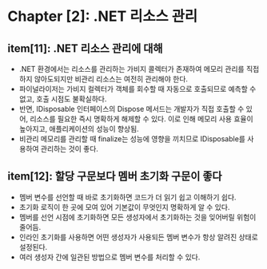 # Chapter [2]: .NET 리소스 관리

## item[11]: .NET 리소스 관리에 대해

- .NET 환경에서는 리소스를 관리하는 가비지 콜렉터가 존재하여 메모리 관리를 직접 하지 않아도되지만 비관리 리소스는 여전히 관리해야 한다.
- 파이널라이저는 가비지 컬렉터가 객체를 회수할 때 자동으로 호출되므로 예측할 수 없고, 호출 시점도 불확실하다.
- 반면, IDisposable 인터페이스의 Dispose 메서드는 개발자가 직접 호출할 수 있어, 리소스를 필요한 즉시 명확하게 해제할 수 있다. 이로 인해 메모리 사용 효율이 높아지고, 애플리케이션의 성능이 향상됨.
- 비관리 메모리를 관리할 때 finalize는 성능에 영향을 끼치므로 IDisposable를 사용하여 관리하는 것이 좋다.

## item[12]: 할당 구문보다 멤버 초기화 구문이 좋다

- 멤버 변수를 선언할 때 바로 초기화하면 코드가 더 읽기 쉽고 이해하기 쉽다.
- 초기화 로직이 한 곳에 모여 있어 기본값이 무엇인지 명확하게 알 수 있다.
- 멤버를 선언 시점에 초기화하면 모든 생성자에서 초기화하는 것을 잊어버릴 위험이 줄어듬.
- 인라인 초기화를 사용하면 어떤 생성자가 사용되든 멤버 변수가 항상 알려진 상태로 설정된다.
- 여러 생성자 간에 일관된 방법으로 멤버 변수를 처리할 수 있다.
